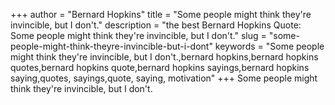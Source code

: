 +++
author = "Bernard Hopkins"
title = "Some people might think they're invincible, but I don't."
description = "the best Bernard Hopkins Quote: Some people might think they're invincible, but I don't."
slug = "some-people-might-think-theyre-invincible-but-i-dont"
keywords = "Some people might think they're invincible, but I don't.,bernard hopkins,bernard hopkins quotes,bernard hopkins quote,bernard hopkins sayings,bernard hopkins saying,quotes, sayings,quote, saying, motivation"
+++
Some people might think they're invincible, but I don't.
